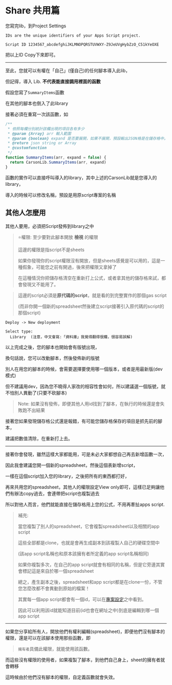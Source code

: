 # Share 共用篇

您寫完lib，到Project Settings

```
IDs are the unique identifiers of your Apps Script project.

Script ID 1234567_abcdefghiJKLMNOPQRSTUVWXY-Z9JeUVgHybZzO_C51kYeOXE

```

把以上ID Copy下來即可。

----

至此，您就可以有權在「自己」(僅自己)的任何腳本導入此lib，

但記得，導入 Lib. **不代表能直接調用裡面的函數**

假設您寫了`SummaryItems`函數

在其他的腳本也倒入了此library

接著必須在重寫一次該函數，如

```js
/**
 * 依照每欄分別統計該欄出現的項目各有多少
 * @param {Array} arr 輸入範圍
 * @param {boolean} expand 是否要展開，如果不展開，預設輸出JSON格是在儲存格中。
 * @return json string or Array
 * @customfunction
 */
function SummaryItems(arr, expand = false) {
  return CarsonLib.SummaryItems(arr, expand)
}
```

函數的實作可以直接呼叫導入的library，其中上述的CarsonLib就是您導入的library，

導入的時候可以修改名稱，預設是用原script專案的名稱

## 其他人怎麼用

其他人要用，必須把Script發佈到library之中

> ⭐權限: 至少要對此腳本開放 **檢視** 的權限
>
> 這邊的權限是指script不是sheets
>
> 如果你發現你的script權限沒有開放，但是sheets感覺是可以用的，這是一種假象，可能您之前有開過，後來把權限又拿掉了
>
> 在這種情況你把儲存格清空在重新打上公式，或者拿其他的儲存格來試，都會發現又不能用了。

> 這邊的script必須是**原代碼的script**，就是看的到完整實作的那個gas script
>
> (而非你開一個新的spreadsheet然後建立script接著引入原代碼的script的那個script)

```
Deploy -> New deployment

Select type:
  Library  (注意，中文會寫:「資料庫」我覺得翻得很爛，很容易誤解)
```

以上完成之後，您的腳本也開始會有版號出現，

換句話說，您可以改動腳本，然後發佈新的版號

別人在用您的腳本的時候，會需要選擇要使用哪一個版本，或者是用最新版(dev模式)

但不建議用dev，因為您不曉得人家改的相容性會如何，所以建議選一個版號，就不怕別人異動了(只要不砍腳本)

> Note: 如果沒有發佈，即便其他人用id找到了腳本，在執行的時候還是會失敗跑不出結果

接著您如果發現儲存格公式還是報錯，有可能您儲存格保存的項目是抓先前的腳本，

建議把數值清除，在重新打上去。

----

接著你會發現，雖然這樣大家都能用，可是未必大家都想自己再去新增函數一次，

因此我會建議您開一個新的spreadsheet，然後這個表新增script，

一樣在這個script加入您的library，之後把所有的東西都打好，

再來共用您的spreadsheet，其他人的權限設定View only即可，這樣已足夠讓他們有辦法copy過去，會連帶把script也複製過去

所以對他人而言，他們就能直接在儲存格用上您的公式，不用再牽扯apps script.

> 補充:
>
> 當您複製了別人的spreadsheet，它會複製spreadsheet以及相關的app script
>
> 這些全部都是clone，也就是會再生成副本到該複製人自己的硬碟空間中
>
> (該app script名稱也和原本該擁有者所定義的app script名稱相同)
>
> 如果你複製多次，在自己的app script就會有相同的名稱，但是它旁邊其實會標記這是來自於哪一個spreadsheet
>
> 總之，產生副本之後，spreadsheet和app script都是在clone一份，不管您怎麼改都不會異動到原始的檔案！
>
> 其實每一個app script都會有一個id，可以在[專案設定](https://script.google.com/u/0/home/projects/1b4cJ_IHldsoOynCgGM74Xpkb4csak5_uVjGleEUb37DMzk6YoucwJa_B/settings)之中看到。
>
> 因此可以利用該id就能知道目前(id也會在網址之中)到底是編輯到哪一個app script

----

如果您分享給所有人，開放他們有權利編輯(spreadsheet)，即便他們沒有腳本的權限，還是可以在該腳本使用那些函數，即

> `擁有者`具備此權限，就能使用該函數。

而這些沒有權限的使用者，如果複製了腳本，到他們自己身上，sheet的擁有者就會轉移

這時候由於他們沒有腳本的權限，自定義函數就會失效。
